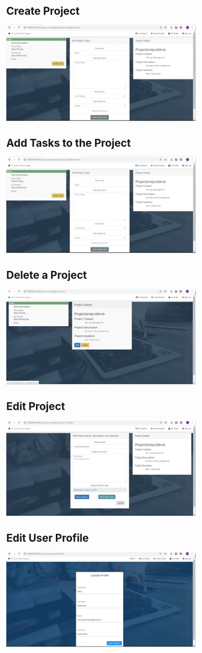# Create Project
![](https://raw.githubusercontent.com/jtj9817/projekt_manager_bth745/prototype2Olena/pmanager_central/Screenshots(sprint6)/addTasks.JPG)

# Add Tasks to the Project
![](https://raw.githubusercontent.com/jtj9817/projekt_manager_bth745/prototype2Olena/pmanager_central/Screenshots(sprint6)/addTasks.JPG)

# Delete a Project 
![](https://raw.githubusercontent.com/jtj9817/projekt_manager_bth745/prototype2Olena/pmanager_central/Screenshots(sprint6)/deleteProject.JPG)

# Edit Project 
![](https://raw.githubusercontent.com/jtj9817/projekt_manager_bth745/prototype2Olena/pmanager_central/Screenshots(sprint6)/editProject.JPG)

# Edit User Profile
![](https://raw.githubusercontent.com/jtj9817/projekt_manager_bth745/prototype2Olena/pmanager_central/Screenshots(sprint6)/userProfile.JPG)
